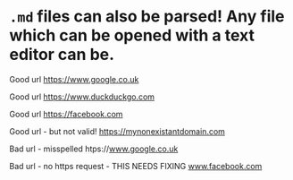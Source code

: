 # `.md` files can also be parsed! Any file which can be opened with a text editor can be.

Good url
https://www.google.co.uk

Good url
https://www.duckduckgo.com

Good url
https://facebook.com

Good url - but not valid!
https://mynonexistantdomain.com

Bad url - misspelled
htps://www.google.co.uk

Bad url - no https request - THIS NEEDS FIXING
www.facebook.com

